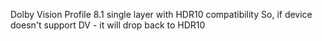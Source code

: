 Dolby Vision Profile 8.1 single layer with HDR10 compatibility
So, if device doesn't support DV - it will drop back to HDR10